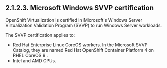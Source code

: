 ## 2.1.2.3. Microsoft Windows SVVP certification

OpenShift Virtualization is certified in Microsoft's Windows Server Virtualization Validation Program (SVVP) to run Windows Server workloads.

The SVVP certification applies to:

- Red Hat Enterprise Linux CoreOS workers. In the Microsoft SVVP Catalog, they are named Red Hat OpenShift Container Platform 4 on RHEL CoreOS 9 .
- Intel and AMD CPUs.

